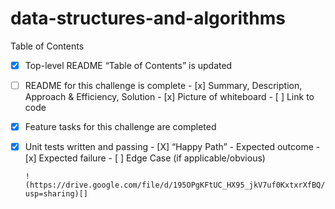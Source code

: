 # data-structures-and-algorithms
Table of Contents
 - [x] Top-level README “Table of Contents” is updated
 - [ ] README for this challenge is complete
       - [x] Summary, Description, Approach & Efficiency, Solution
       - [x] Picture of whiteboard
       - [ ] Link to code
 - [x] Feature tasks for this challenge are completed
 - [x] Unit tests written and passing
       - [X] “Happy Path” - Expected outcome
       - [x] Expected failure
       - [ ] Edge Case (if applicable/obvious)

       !(https://drive.google.com/file/d/195OPgKFtUC_HX95_jkV7uf0KxtxrXfBQ/view?usp=sharing)[]
